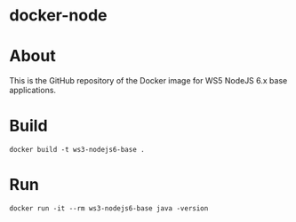 # docker-node

# About
This is the GitHub repository of the Docker image for WS5 NodeJS 6.x base applications.

# Build
```
docker build -t ws3-nodejs6-base .
```

# Run
```
docker run -it --rm ws3-nodejs6-base java -version
```
